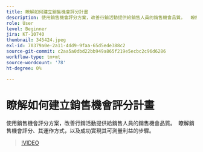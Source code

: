 ```yaml
---
title: 瞭解如何建立銷售機會評分計畫
description: 使用銷售機會評分方案，改善行銷活動提供給銷售人員的銷售機會品質。  瞭解銷售機會評分、其運作方式，以及成功實現其可測量利益的步驟。
role: User
level: Beginner
jira: KT-10740
thumbnail: 345424.jpeg
exl-id: 70379a0e-2a11-4dd9-9faa-65d5ede388c2
source-git-commit: c2aa5a0dbd22bb949a865f219e5ecbc2c96d6286
workflow-type: tm+mt
source-wordcount: '78'
ht-degree: 0%

---
```


# 瞭解如何建立銷售機會評分計畫

使用銷售機會評分方案，改善行銷活動提供給銷售人員的銷售機會品質。  瞭解銷售機會評分、其運作方式，以及成功實現其可測量利益的步驟。

>[!VIDEO](https://video.tv.adobe.com/v/345424/?quality=12&learn=on)
